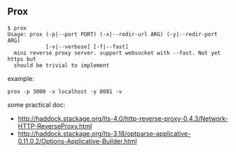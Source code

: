 ## Prox

```shell
$ prox
Usage: prox (-p|--port PORT) (-x|--redir-url ARG) (-y|--redir-port ARG)
            [-v|--verbose] [-f|--fast]
  mini reverse proxy server. support websocket with --fast. Not yet https but
  should be trivial to implement
```

example: 

```shell
prox -p 3000 -x localhost -y 8081 -v
```



some practical doc:

 - http://haddock.stackage.org/lts-4.0/http-reverse-proxy-0.4.3/Network-HTTP-ReverseProxy.html
 - http://haddock.stackage.org/lts-3.18/optparse-applicative-0.11.0.2/Options-Applicative-Builder.html